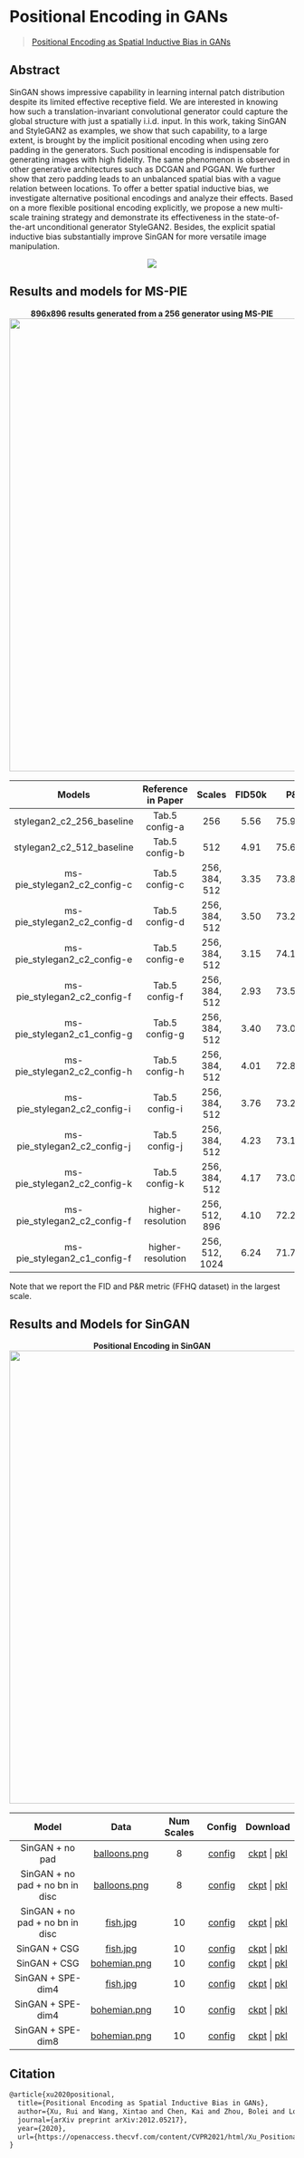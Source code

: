 # Positional Encoding in GANs

> [Positional Encoding as Spatial Inductive Bias in GANs](https://openaccess.thecvf.com/content/CVPR2021/html/Xu_Positional_Encoding_As_Spatial_Inductive_Bias_in_GANs_CVPR_2021_paper.html)

<!-- [ALGORITHM] -->

## Abstract

<!-- [ABSTRACT] -->

SinGAN shows impressive capability in learning internal patch distribution despite its limited effective receptive field. We are interested in knowing how such a translation-invariant convolutional generator could capture the global structure with just a spatially i.i.d. input. In this work, taking SinGAN and StyleGAN2 as examples, we show that such capability, to a large extent, is brought by the implicit positional encoding when using zero padding in the generators. Such positional encoding is indispensable for generating images with high fidelity. The same phenomenon is observed in other generative architectures such as DCGAN and PGGAN. We further show that zero padding leads to an unbalanced spatial bias with a vague relation between locations. To offer a better spatial inductive bias, we investigate alternative positional encodings and analyze their effects. Based on a more flexible positional encoding explicitly, we propose a new multi-scale training strategy and demonstrate its effectiveness in the state-of-the-art unconditional generator StyleGAN2. Besides, the explicit spatial inductive bias substantially improve SinGAN for more versatile image manipulation.

<!-- [IMAGE] -->

<div align=center>
<img src="https://user-images.githubusercontent.com/28132635/143053767-c6a503b2-87ff-434a-a439-d9fb0e98d804.JPG"/>
</div>

## Results and models for MS-PIE

<div align="center">
  <b> 896x896 results generated from a 256 generator using MS-PIE</b>
  <br/>
  <img src="https://download.openmmlab.com/mmgen/pe_in_gans/mspie_256-896_demo.png" width="800"/>
</div>

|            Models            | Reference in Paper |     Scales     | FID50k |   P&R10k    |                                                                            Config                                                                            |                                                                  Download                                                                  |
| :--------------------------: | :----------------: | :------------: | :----: | :---------: | :----------------------------------------------------------------------------------------------------------------------------------------------------------: | :----------------------------------------------------------------------------------------------------------------------------------------: |
|  stylegan2_c2_256_baseline   |   Tab.5 config-a   |      256       |  5.56  | 75.92/51.24 |           [config](https://github.com/open-mmlab/mmgeneration/tree/master/configs/positional_encoding_in_gans/stylegan2_c2_ffhq_256_b3x8_1100k.py)           |    [model](https://download.openmmlab.com/mmgen/pe_in_gans/stylegan2_c2_config-a_ffhq_256x256_b3x8_1100k_20210406_145127-71d9634b.pth)     |
|  stylegan2_c2_512_baseline   |   Tab.5 config-b   |      512       |  4.91  | 75.65/54.58 |           [config](https://github.com/open-mmlab/mmgeneration/tree/master/configs/positional_encoding_in_gans/stylegan2_c2_ffhq_512_b3x8_1100k.py)           |    [model](https://download.openmmlab.com/mmgen/pe_in_gans/stylegan2_c2_config-b_ffhq_512x512_b3x8_1100k_20210406_145142-e85e5cf4.pth)     |
| ms-pie_stylegan2_c2_config-c |   Tab.5 config-c   | 256, 384, 512  |  3.35  | 73.84/55.77 | [config](https://github.com/open-mmlab/mmgeneration/tree/master/configs/positional_encoding_in_gans/mspie-stylegan2_c2_config-c_ffhq_256-512_b3x8_1100k.py)  | [model](https://download.openmmlab.com/mmgen/pe_in_gans/mspie-stylegan2_c2_config-c_ffhq_256-512_b3x8_1100k_20210406_144824-9f43b07d.pth)  |
| ms-pie_stylegan2_c2_config-d |   Tab.5 config-d   | 256, 384, 512  |  3.50  | 73.28/56.16 | [config](https://github.com/open-mmlab/mmgeneration/tree/master/configs/positional_encoding_in_gans/mspie-stylegan2_c2_config-d_ffhq_256-512_b3x8_1100k.py)  | [model](https://download.openmmlab.com/mmgen/pe_in_gans/mspie-stylegan2_c2_config-d_ffhq_256-512_b3x8_1100k_20210406_144840-dbefacf6.pth)  |
| ms-pie_stylegan2_c2_config-e |   Tab.5 config-e   | 256, 384, 512  |  3.15  | 74.13/56.88 | [config](https://github.com/open-mmlab/mmgeneration/tree/master/configs/positional_encoding_in_gans/mspie-stylegan2_c2_config-e_ffhq_256-512_b3x8_1100k.py)  | [model](https://download.openmmlab.com/mmgen/pe_in_gans/mspie-stylegan2_c2_config-e_ffhq_256-512_b3x8_1100k_20210406_144906-98d5a42a.pth)  |
| ms-pie_stylegan2_c2_config-f |   Tab.5 config-f   | 256, 384, 512  |  2.93  | 73.51/57.32 | [config](https://github.com/open-mmlab/mmgeneration/tree/master/configs/positional_encoding_in_gans/mspie-stylegan2_c2_config-f_ffhq_256-512_b3x8_1100k.py)  | [model](https://download.openmmlab.com/mmgen/pe_in_gans/mspie-stylegan2_c2_config-f_ffhq_256-512_b3x8_1100k_20210406_144927-4f4d5391.pth)  |
| ms-pie_stylegan2_c1_config-g |   Tab.5 config-g   | 256, 384, 512  |  3.40  | 73.05/56.45 | [config](https://github.com/open-mmlab/mmgeneration/tree/master/configs/positional_encoding_in_gans/mspie-stylegan2_c1_config-g_ffhq_256-512_b3x8_1100k.py)  | [model](https://download.openmmlab.com/mmgen/pe_in_gans/mspie-stylegan2_c1_config-g_ffhq_256-512_b3x8_1100k_20210406_144758-2df61752.pth)  |
| ms-pie_stylegan2_c2_config-h |   Tab.5 config-h   | 256, 384, 512  |  4.01  | 72.81/54.35 | [config](https://github.com/open-mmlab/mmgeneration/tree/master/configs/positional_encoding_in_gans/mspie-stylegan2_c2_config-h_ffhq_256-512_b3x8_1100k.py)  | [model](https://download.openmmlab.com/mmgen/pe_in_gans/mspie-stylegan2_c2_config-h_ffhq_256-512_b3x8_1100k_20210406_145006-84cf3f48.pth)  |
| ms-pie_stylegan2_c2_config-i |   Tab.5 config-i   | 256, 384, 512  |  3.76  | 73.26/54.71 | [config](https://github.com/open-mmlab/mmgeneration/tree/master/configs/positional_encoding_in_gans/mspie-stylegan2_c2_config-i_ffhq_256-512_b3x8_1100k.py)  | [model](https://download.openmmlab.com/mmgen/pe_in_gans/mspie-stylegan2_c2_config-i_ffhq_256-512_b3x8_1100k_20210406_145023-c2b0accf.pth)  |
| ms-pie_stylegan2_c2_config-j |   Tab.5 config-j   | 256, 384, 512  |  4.23  | 73.11/54.63 | [config](https://github.com/open-mmlab/mmgeneration/tree/master/configs/positional_encoding_in_gans/mspie-stylegan2_c2_config-j_ffhq_256-512_b3x8_1100k.py)  | [model](https://download.openmmlab.com/mmgen/pe_in_gans/mspie-stylegan2_c2_config-j_ffhq_256-512_b3x8_1100k_20210406_145044-c407481b.pth)  |
| ms-pie_stylegan2_c2_config-k |   Tab.5 config-k   | 256, 384, 512  |  4.17  | 73.05/51.07 | [config](https://github.com/open-mmlab/mmgeneration/tree/master/configs/positional_encoding_in_gans/mspie-stylegan2_c2_config-k_ffhq_256-512_b3x8_1100k.py)  | [model](https://download.openmmlab.com/mmgen/pe_in_gans/mspie-stylegan2_c2_config-k_ffhq_256-512_b3x8_1100k_20210406_145105-6d8cc39f.pth)  |
| ms-pie_stylegan2_c2_config-f | higher-resolution  | 256, 512, 896  |  4.10  | 72.21/50.29 | [config](https://github.com/open-mmlab/mmgeneration/tree/master/configs/positional_encoding_in_gans/mspie-stylegan2_c2_config-f_ffhq_256-896_b3x8_1100k.py)  | [model](https://download.openmmlab.com/mmgen/pe_in_gans/mspie-stylegan2_c2_config-f_ffhq_256-896_b3x8_1100k_20210406_144943-6c18ad5d.pth)  |
| ms-pie_stylegan2_c1_config-f | higher-resolution  | 256, 512, 1024 |  6.24  | 71.79/49.92 | [config](https://github.com/open-mmlab/mmgeneration/tree/master/configs/positional_encoding_in_gans/mspie-stylegan2_c1_config-f_ffhq_256-1024_b2x8_1600k.py) | [model](https://download.openmmlab.com/mmgen/pe_in_gans/mspie-stylegan2_c1_config-f_ffhq_256-1024_b2x8_1600k_20210406_144716-81cbdc96.pth) |

Note that we report the FID and P&R metric (FFHQ dataset) in the largest scale.

## Results and Models for SinGAN

<div align="center">
  <b> Positional Encoding in SinGAN</b>
  <br/>
  <img src="https://nbei.github.io/gan-pos-encoding/teaser-web-singan.png" width="800"/>
</div>

|              Model              |                                       Data                                       | Num Scales |                                                                    Config                                                                    |                                                                                                                       Download                                                                                                                        |
| :-----------------------------: | :------------------------------------------------------------------------------: | :--------: | :------------------------------------------------------------------------------------------------------------------------------------------: | :---------------------------------------------------------------------------------------------------------------------------------------------------------------------------------------------------------------------------------------------------: |
|         SinGAN + no pad         | [balloons.png](https://download.openmmlab.com/mmgen/dataset/singan/balloons.png) |     8      |      [config](https://github.com/open-mmlab/mmgeneration/tree/master/configs/positional_encoding_in_gans/singan_interp-pad_balloons.py)      |           [ckpt](https://download.openmmlab.com/mmgen/pe_in_gans/singan_interp-pad_balloons_20210406_180014-96f51555.pth) \| [pkl](https://download.openmmlab.com/mmgen/pe_in_gans/singan_interp-pad_balloons_20210406_180014-96f51555.pkl)           |
| SinGAN + no pad + no bn in disc | [balloons.png](https://download.openmmlab.com/mmgen/dataset/singan/balloons.png) |     8      | [config](https://github.com/open-mmlab/mmgeneration/tree/master/configs/positional_encoding_in_gans/singan_interp-pad_disc-nobn_balloons.py) | [ckpt](https://download.openmmlab.com/mmgen/pe_in_gans/singan_interp-pad_disc-nobn_balloons_20210406_180059-7d63e65d.pth) \| [pkl](https://download.openmmlab.com/mmgen/pe_in_gans/singan_interp-pad_disc-nobn_balloons_20210406_180059-7d63e65d.pkl) |
| SinGAN + no pad + no bn in disc |  [fish.jpg](https://download.openmmlab.com/mmgen/dataset/singan/fish-crop.jpg)   |     10     |   [config](https://github.com/open-mmlab/mmgeneration/tree/master/configs/positional_encoding_in_gans/singan_interp-pad_disc-nobn_fish.py)   |      [ckpt](https://download.openmmlab.com/mmgen/pe_in_gans/singan_interp-pad_disc-nobn_fis_20210406_175720-9428517a.pth) \| [pkl](https://download.openmmlab.com/mmgen/pe_in_gans/singan_interp-pad_disc-nobn_fis_20210406_175720-9428517a.pkl)      |
|          SinGAN + CSG           |  [fish.jpg](https://download.openmmlab.com/mmgen/dataset/singan/fish-crop.jpg)   |     10     |           [config](https://github.com/open-mmlab/mmgeneration/tree/master/configs/positional_encoding_in_gans/singan_csg_fish.py)            |                       [ckpt](https://download.openmmlab.com/mmgen/pe_in_gans/singan_csg_fis_20210406_175532-f0ec7b61.pth) \| [pkl](https://download.openmmlab.com/mmgen/pe_in_gans/singan_csg_fis_20210406_175532-f0ec7b61.pkl)                       |
|          SinGAN + CSG           | [bohemian.png](https://download.openmmlab.com/mmgen/dataset/singan/bohemian.png) |     10     |         [config](https://github.com/open-mmlab/mmgeneration/tree/master/configs/positional_encoding_in_gans/singan_csg_bohemian.py)          |                  [ckpt](https://download.openmmlab.com/mmgen/pe_in_gans/singan_csg_bohemian_20210407_195455-5ed56db2.pth) \| [pkl](https://download.openmmlab.com/mmgen/pe_in_gans/singan_csg_bohemian_20210407_195455-5ed56db2.pkl)                  |
|        SinGAN + SPE-dim4        |  [fish.jpg](https://download.openmmlab.com/mmgen/dataset/singan/fish-crop.jpg)   |     10     |         [config](https://github.com/open-mmlab/mmgeneration/tree/master/configs/positional_encoding_in_gans/singan_spe-dim4_fish.py)         |                 [ckpt](https://download.openmmlab.com/mmgen/pe_in_gans/singan_spe-dim4_fish_20210406_175933-f483a7e3.pth) \| [pkl](https://download.openmmlab.com/mmgen/pe_in_gans/singan_spe-dim4_fish_20210406_175933-f483a7e3.pkl)                 |
|        SinGAN + SPE-dim4        | [bohemian.png](https://download.openmmlab.com/mmgen/dataset/singan/bohemian.png) |     10     |       [config](https://github.com/open-mmlab/mmgeneration/tree/master/configs/positional_encoding_in_gans/singan_spe-dim4_bohemian.py)       |             [ckpt](https://download.openmmlab.com/mmgen/pe_in_gans/singan_spe-dim4_bohemian_20210406_175820-6e484a35.pth) \| [pkl](https://download.openmmlab.com/mmgen/pe_in_gans/singan_spe-dim4_bohemian_20210406_175820-6e484a35.pkl)             |
|        SinGAN + SPE-dim8        | [bohemian.png](https://download.openmmlab.com/mmgen/dataset/singan/bohemian.png) |     10     |       [config](https://github.com/open-mmlab/mmgeneration/tree/master/configs/positional_encoding_in_gans/singan_spe-dim8_bohemian.py)       |             [ckpt](https://download.openmmlab.com/mmgen/pe_in_gans/singan_spe-dim8_bohemian_20210406_175858-7faa50f3.pth) \| [pkl](https://download.openmmlab.com/mmgen/pe_in_gans/singan_spe-dim8_bohemian_20210406_175858-7faa50f3.pkl)             |

## Citation

```latex
@article{xu2020positional,
  title={Positional Encoding as Spatial Inductive Bias in GANs},
  author={Xu, Rui and Wang, Xintao and Chen, Kai and Zhou, Bolei and Loy, Chen Change},
  journal={arXiv preprint arXiv:2012.05217},
  year={2020},
  url={https://openaccess.thecvf.com/content/CVPR2021/html/Xu_Positional_Encoding_As_Spatial_Inductive_Bias_in_GANs_CVPR_2021_paper.html},
}
```
